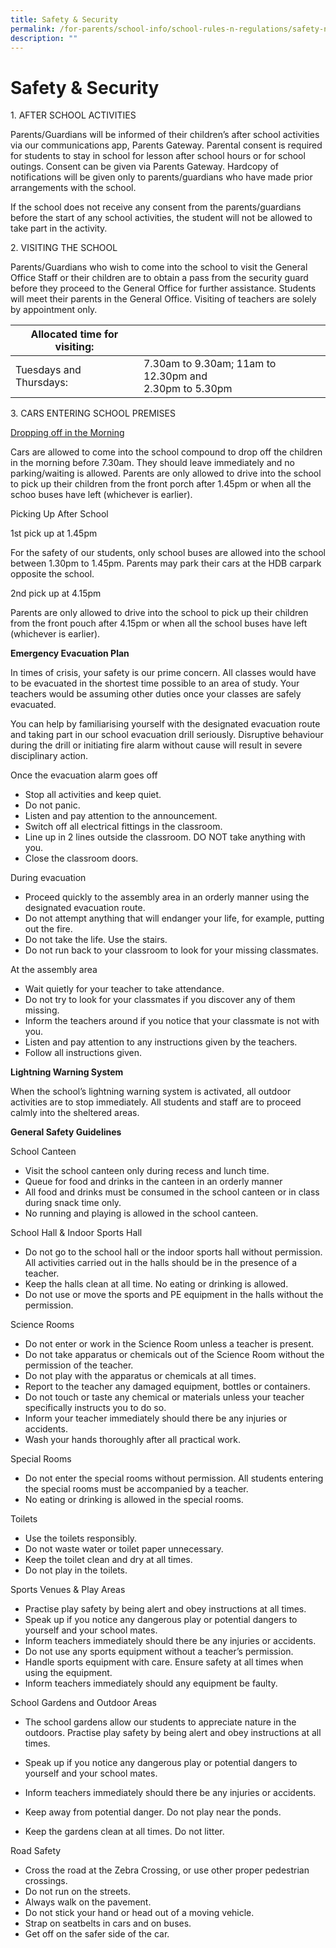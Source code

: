 ```yaml
---
title: Safety & Security
permalink: /for-parents/school-info/school-rules-n-regulations/safety-n-security/
description: ""
---
```

# Safety & Security

1\.  AFTER SCHOOL ACTIVITIES

Parents/Guardians will be informed of their children’s after school activities via our communications app, Parents Gateway. Parental consent is required for students to stay in school for lesson after school hours or for school outings. Consent can be given via Parents Gateway. Hardcopy of notifications will be given only to parents/guardians who have made prior arrangements with the school.

  

If the school does not receive any consent from the parents/guardians before the start of any school activities, the student will not be allowed to take part in the activity.

  

2\.  VISITING THE SCHOOL

Parents/Guardians who wish to come into the school to visit the General Office Staff or their children are to obtain a pass from the security guard before they proceed to the General Office for further assistance. Students will meet their parents in the General Office. Visiting of teachers are solely by appointment only.

  
| Allocated time for visiting: |                                |
|------------------|-----------------------|
| Tuesdays and Thursdays:      | 7.30am to 9.30am; 11am to 12.30pm and<br>2.30pm to 5.30pm |
  

3\.  CARS ENTERING SCHOOL PREMISES

<u>Dropping off in the Morning</u>

Cars are allowed to come into the school compound to drop off the children in the morning before 7.30am. They should leave immediately and no parking/waiting is allowed. Parents are only allowed to drive into the school to pick up their children from the front porch after 1.45pm or when all the schoo buses have left (whichever is earlier).

  

Picking Up After School

1st pick up at 1.45pm

For the safety of our students, only school buses are allowed into the school between 1.30pm to 1.45pm. Parents may park their cars at the HDB carpark opposite the school.

  

2nd pick up at 4.15pm

Parents are only allowed to drive into the school to pick up their children from the front pouch after 4.15pm or when all the school buses have left (whichever is earlier).

  

**Emergency Evacuation Plan**

In times of crisis, your safety is our prime concern. All classes would have to be evacuated in the shortest time possible to an area of study. Your teachers would be assuming other duties once your classes are safely evacuated.

  

You can help by familiarising yourself with the designated evacuation route and taking part in our school evacuation drill seriously. Disruptive behaviour during the drill or initiating fire alarm without cause will result in severe disciplinary action.

  

Once the evacuation alarm goes off

*   Stop all activities and keep quiet.
*   Do not panic.
*   Listen and pay attention to the announcement.
*   Switch off all electrical fittings in the classroom.
*   Line up in 2 lines outside the classroom. DO NOT take anything with you.
*   Close the classroom doors.

During evacuation

*   Proceed quickly to the assembly area in an orderly manner using the designated evacuation route.
*   Do not attempt anything that will endanger your life, for example, putting out the fire.
*   Do not take the life. Use the stairs.
*   Do not run back to your classroom to look for your missing classmates.

At the assembly area

*   Wait quietly for your teacher to take attendance.
*   Do not try to look for your classmates if you discover any of them missing.
*   Inform the teachers around if you notice that your classmate is not with you.
*   Listen and pay attention to any instructions given by the teachers.
*   Follow all instructions given.

  

**Lightning Warning System**

When the school’s lightning warning system is activated, all outdoor activities are to stop immediately. All students and staff are to proceed calmly into the sheltered areas.

  

**General Safety Guidelines**

School Canteen

*   Visit the school canteen only during recess and lunch time.
*   Queue for food and drinks in the canteen in an orderly manner
*   All food and drinks must be consumed in the school canteen or in class during snack time only.
*   No running and playing is allowed in the school canteen.

School Hall & Indoor Sports Hall

*   Do not go to the school hall or the indoor sports hall without permission. All activities carried out in the halls should be in the presence of a teacher.
*   Keep the halls clean at all time. No eating or drinking is allowed.
*   Do not use or move the sports and PE equipment in the halls without the permission.

Science Rooms

*   Do not enter or work in the Science Room unless a teacher is present.
*   Do not take apparatus or chemicals out of the Science Room without the permission of the teacher.
*   Do not play with the apparatus or chemicals at all times.
*   Report to the teacher any damaged equipment, bottles or containers.
*   Do not touch or taste any chemical or materials unless your teacher specifically instructs you to do so.
*   Inform your teacher immediately should there be any injuries or accidents.
*   Wash your hands thoroughly after all practical work.

Special Rooms

*   Do not enter the special rooms without permission. All students entering the special rooms must be accompanied by a teacher.
*   No eating or drinking is allowed in the special rooms.

Toilets

*   Use the toilets responsibly.
*   Do not waste water or toilet paper unnecessary.
*   Keep the toilet clean and dry at all times.
*   Do not play in the toilets.

Sports Venues & Play Areas

*   Practise play safety by being alert and obey instructions at all times.
*   Speak up if you notice any dangerous play or potential dangers to yourself and your school mates.
*   Inform teachers immediately should there be any injuries or accidents.
*   Do not use any sports equipment without a teacher’s permission.
*   Handle sports equipment with care. Ensure safety at all times when using the equipment.
*   Inform teachers immediately should any equipment be faulty.

School Gardens and Outdoor Areas

*   The school gardens allow our students to appreciate nature in the outdoors. Practise play safety by being alert and obey instructions at all times.
*   Speak up if you notice any dangerous play or potential dangers to yourself and your school mates.
*   Inform teachers immediately should there be any injuries or accidents.

*   Keep away from potential danger. Do not play near the ponds.
*   Keep the gardens clean at all times. Do not litter.

Road Safety

*   Cross the road at the Zebra Crossing, or use other proper pedestrian crossings.
*   Do not run on the streets.
*   Always walk on the pavement.
*   Do not stick your hand or head out of a moving vehicle.
*   Strap on seatbelts in cars and on buses.
*   Get off on the safer side of the car.
